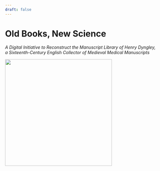 ```yaml
---
draft: false
---
```

# Old Books, New Science
*A Digital Initiative to Reconstruct the Manuscript Library of Henry Dyngley, a Sixteenth-Century English Collector of Medieval Medical Manuscripts*

<img src="https://iiif.wellcomecollection.org/image/b19608652_MS_244_0013.JP2/full/2048%2C/0/default.jpg" width="350px">


